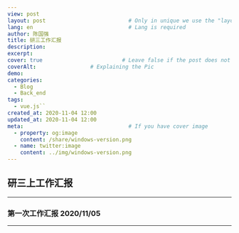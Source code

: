 ```yaml
---
view: post
layout: post                          # Only in unique we use the "layout: post"
lang: en                              # Lang is required
author: 陈国强
title: 研三工作汇报
description:
excerpt: 
cover: true                         # Leave false if the post does not have cover image, if there is set to true
coverAlt:                 # Explaining the Pic
demo:
categories:
  - Blog
  - Back_end
tags:
  - vue.js``
created_at: 2020-11-04 12:00
updated_at: 2020-11-04 12:00
meta:                                 # If you have cover image
  - property: og:image
    content: /share/windows-version.png  
  - name: twitter:image
    content: ../img/windows-version.png  
---
```


## 研三上工作汇报  

---  
### 第一次工作汇报  2020/11/05  
---  
